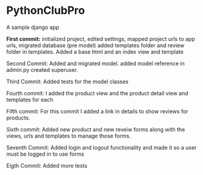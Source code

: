 # PythonClubPro

A sample django app

<b>First commit:</b> initialized project, edited settings, mapped project urls to app urls, migrated database (pre model) added templates folder and review folder in templates. Added a base html and an index view and template

Second Commit: Added and migrated model. added model reference in admin.py created superuser.

Third Commit: Added tests for the model classes

Fourth commit: I added the product view and the product detail view and templates for each

Fifth commit: For this commit I added a link in details to show reviews for products.

Sixth commit: Added new product and new reveiw forms along with the views, urls and templates to manage those forms.

Seventh Commit: Added login and logout functionality and made it so a user must be logged in to use forms

Eigth Commit: Added more tests
